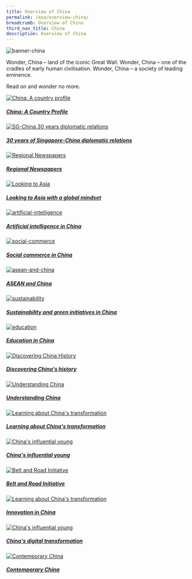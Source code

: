 ```yaml
---
title: Overview of China
permalink: /eoa/overview-china/
breadcrumb: Overview of China
third_nav_title: China
description: Overview of China
---
```




![banner-china](\images\china\Overview-of-China-new.jpg)

Wonder, China – land of the iconic Great Wall. Wonder, China – one of the cradles of early human civilisation. Wonder, China – a society of leading eminence.

Read on and wonder no more.

<div>
	<div class="row is-multiline">
		<div class="col is-half-tablet padding--bottom--lg">
			<a href="/china/know/overview-of-china/china-a-country-profile/" class="project-link">
				<img src="/images/china-overview/china-profile-small.jpg" alt="China: A country profile" class="project-image">
			<div class="project-card">
				<div class="project-title margin--bottom--xs">
					<h5><b>China: A Country Profile</b></h5>
				</div>
			</div>
			</a>
		</div>
		<div class="col is-half-tablet padding--bottom--lg">
			<a href="/china/know/overview-of-china/30-years-of-singapore-china-diplomatic-relations/" class="project-link">
				<img src="/images/china-overview/SG-China-relations-small-2.png" alt="SG-China 30 years diplomatic relations" class="project-image">
			<div class="project-card">
				<div class="project-title margin--bottom--xs">
					<h5><b>30 years of Singapore-China diplomatic relations</b></h5>
				</div>
			</div>
			</a>
		</div>
	</div>
</div>

<p><p>
<div>
	<div class="row is-multiline">
		<div class="col is-half-tablet padding--bottom--lg">
			<a href="/china/know/overview-of-china/regional-newspapers/" class="project-link">
				<img src="/images/china-overview/Regional-Newspapers-small.jpg" alt="Regional Newspapers" class="project-image">
			<div class="project-card">
				<div class="project-title margin--bottom--xs">
					<h5><b>Regional Newspapers</b></h5>
				</div>
			</div>
			</a>
		</div>
		<div class="col is-half-tablet padding--bottom--lg">
			<a href="/china/know/overview-of-china/looking-to-asia-with-global-mindset/" class="project-link">
				<img src="/images/asean-countries/Looking-to-Asia.png" alt="Looking to Asia"  class="project-image">
			<div class="project-card">
				<div class="project-title margin--bottom--xs">
					<h5><b>Looking to Asia with a global mindset</b></h5>
				</div>
			</div>
			</a>
		</div>
	</div>
</div>

<p><p>
<div>
	<div class="row is-multiline">
		<div class="col is-half-tablet padding--bottom--lg">
			<a href="/china/know/overview-of-china/artificial-intelligence/" class="project-link">
				<img src="/images/china-overview/artificial-intelligence.jpg" alt="artificial-intelligence" class="project-image">
			<div class="project-card">
				<div class="project-title margin--bottom--xs">
					<h5><b>Artificial intelligence in China</b></h5>
				</div>
			</div>
			</a>
		</div>
		<div class="col is-half-tablet padding--bottom--lg">
			<a href="/china/know/overview-of-china/social-commerce/" class="project-link">
				<img src="/images/china-overview/social-commerce.jpg" alt="social-commerce" class="project-image">
			<div class="project-card">
				<div class="project-title margin--bottom--xs">
					<h5><b>Social commerce in China</b></h5>
				</div>
			</div>
			</a>
		</div>
	</div>
</div>

<p><p>
<div>
	<div class="row is-multiline">
		<div class="col is-half-tablet padding--bottom--lg">
			<a href="/china/know/overview-of-china/asean-and-china/" class="project-link">
				<img src="/images/china-overview/asean-and-china.jpg" alt="asean-and-china" class="project-image">
			<div class="project-card">
				<div class="project-title margin--bottom--xs">
					<h5><b>ASEAN and China</b></h5>
				</div>
			</div>
			</a>
		</div>
		<div class="col is-half-tablet padding--bottom--lg">
			<a href="/china/know/overview-of-china/sustainability-and-green-initiatives/" class="project-link">
				<img src="/images/china-overview/sustainability.jpg" alt="sustainability" class="project-image">
			<div class="project-card">
				<div class="project-title margin--bottom--xs">
					<h5><b>Sustainability and green initiatives in China</b></h5>
				</div>
			</div>
			</a>
		</div>
	</div>
</div>

<p><p>
<div>
	<div class="row is-multiline">
		<div class="col is-half-tablet padding--bottom--lg">
			<a href="/china/know/overview-of-china/education/" class="project-link">
				<img src="/images/china-overview/education.jpg" alt="education" class="project-image">
			<div class="project-card">
				<div class="project-title margin--bottom--xs">
					<h5><b>Education in China</b></h5>
				</div>
			</div>
			</a>
		</div>
		<div class="col is-half-tablet padding--bottom--lg">
			<a href="/china/know/overview-of-china/discovering-china-history/" class="project-link">
				<img src="/images/china-overview/discovering-china-history-small.jpg" alt="Discovering China History" class="project-image">
			<div class="project-card">
				<div class="project-title margin--bottom--xs">
					<h5><b>Discovering China's history</b></h5>
				</div>
			</div>
			</a>
		</div>
	</div>
</div>

<p><p>

<div>
	<div class="row is-multiline">	
		<div class="col is-half-tablet padding--bottom--lg">
			<a href="/china/know/overview-of-china/understanding-china/" class="project-link">
				<img src="/images/china-overview/understanding-china-small.jpg" alt="Understanding China" class="project-image">
			<div class="project-card">
				<div class="project-title margin--bottom--xs">
					<h5><b>Understanding China</b></h5>
				</div>
			</div>
			</a>
		</div>
		<div class="col is-half-tablet padding--bottom--lg">
			<a href="/china/know/overview-of-china/learning-china-transformation/" class="project-link">
				<img src="/images/china-overview/china-transformation-small.jpg" alt="Learning about China's transformation" class="project-image">
			<div class="project-card">
				<div class="project-title margin--bottom--xs">
					<h5><b>Learning about China's transformation</b></h5>
				</div>
			</div>
			</a>
		</div>
	</div>
</div>

<p><p>

<div>
	<div class="row is-multiline">
		<div class="col is-half-tablet padding--bottom--lg">
			<a href="/china/know/overview-of-china/china-influential-young/" class="project-link">
				<img src="/images/china-overview/china-influential-small.jpg" alt="China's influential young" class="project-image">
			<div class="project-card">
				<div class="project-title margin--bottom--xs">
					<h5><b>China's influential young</b></h5>
				</div>
			</div>
			</a>
		</div>
		<div class="col is-half-tablet padding--bottom--lg">
			<a href="/china/know/overview-of-china/belt-road-initiatives/" class="project-link">
				<img src="/images/china-overview/belt-and-road-initiative-small.jpg" alt="Belt and Road Initiative" class="project-image">
			<div class="project-card">
				<div class="project-title margin--bottom--xs">
					<h5><b>Belt and Road Initiative</b></h5>
				</div>
			</div>
			</a>
		</div>
	</div>
</div>

<p><p>
<div>
	<div class="row is-multiline">
		<div class="col is-half-tablet padding--bottom--lg">
			<a href="/china/know/overview-of-china/innovation-in-china/" class="project-link">
				<img src="/images/china-overview/innovation-in-china-small.jpg" alt="Learning about China's transformation" class="project-image">
			<div class="project-card">
				<div class="project-title margin--bottom--xs">
					<h5><b>Innovation in China</b></h5>
				</div>
			</div>
			</a>
		</div>
		<div class="col is-half-tablet padding--bottom--lg">
			<a href="/china/know/overview-of-china/china-digital-transformation/" class="project-link">
				<img src="/images/china-overview/china-digital-transformation-small.jpg" alt="China's influential young" class="project-image">
			<div class="project-card">
				<div class="project-title margin--bottom--xs">
					<h5><b>China's digital transformation</b></h5>
				</div>
			</div>
			</a>
		</div>
	</div>
</div>

<p><p>
<div>
	<div class="row is-multiline">
		<div class="col is-half-tablet padding--bottom--lg">
			<a href="/china/know/overview-of-china/contemporary-china/" class="project-link">
				<img src="/images/china-overview/contemporary-china-small.jpg" alt="Contemporary China" class="project-image">
			<div class="project-card">
				<div class="project-title margin--bottom--xs">
					<h5><b>Contemporary China</b></h5>
				</div>
			</div>
			</a>
		</div>
	</div>
</div>
